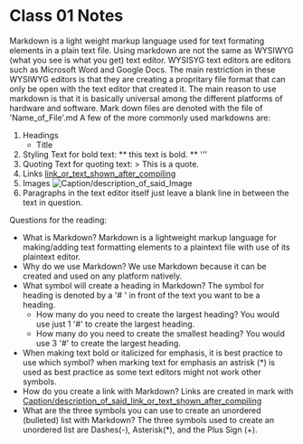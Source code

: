 # Class 01 Notes

Markdown is a light weight markup language used for text formating elements in a plain text file.
Using markdown are not the same as WYSIWYG (what you see is what you get) text editor. WYSISYG text editors are editors such as Microsoft Word and Google Docs. The main restriction in these WYSIWYG editors is that they are creating a propritary file format that can only be open with the text editor that created it.
The main reason to use markdown is that it is basically universal among the different platforms of hardware and software.
Mark down files are denoted with the file of 'Name_of_File'.md
A few of the more commonly used markdowns are:
1. Headings
	* Title
2. Styling Text
  for bold text: ** this text is bold. ** '''
3. Quoting Text
	for quoting text: > This is a quote.
4. Links
	[link_or_text_shown_after_compiling](Link_itself_or_URL) 
5. Images
	![Caption/description_of_said_Image](Link_itself_or_URL)
6. Paragraphs
	in the text editor itself just leave a blank line in between the text in question.



Questions for the reading:
- What is Markdown?
	Markdown is a lightweight markup language for making/adding text formatting elements to a plaintext file with use of its plaintext editor.
- Why do we use Markdown?
	We use Markdown because it can be created and used on any platform natively. 
- What symbol will create a heading in Markdown?
	The symbol for heading is denoted by a '# ' in front of the text you want to be a heading.
	- How many do you need to create the largest heading?
		You would use just 1 '#' to create the largest heading.
	- How many do you need to create the smallest heading?
		You would use 3 '#' to create the largest heading.
- When making text bold or italicized for emphasis, it is best practice to use which symbol?
	when marking text for emphasis an astrisk (*) is used as best practice as some text editors might not work other symbols.
- How do you create a link with Markdown?
	Links are created in mark with [Caption/description_of_said_link_or_text_shown_after_compiling](Link_itself_or_URL)
- What are the three symbols you can use to create an unordered (bulleted) list with Markdown?
	The three symbols used to create an unordered list are Dashes(-), Asterisk(*), and the Plus Sign (+).
